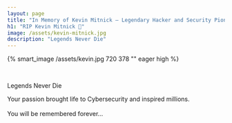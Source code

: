 ```yaml
---
layout: page
title: "In Memory of Kevin Mitnick — Legendary Hacker and Security Pioneer" 
h1: "RIP Kevin Mitnick 🖤"
image: /assets/kevin-mitnick.jpg
description: "Legends Never Die"
---
```


{% smart_image /assets/kevin.jpg 720 378 "" eager high %}

<br>

<p class="memorial">
Legends Never Die
</p>

<p class="memorial-text">
Your passion brought life to Cybersecurity and inspired millions.<br><br>
You will be remembered forever…
</p>

